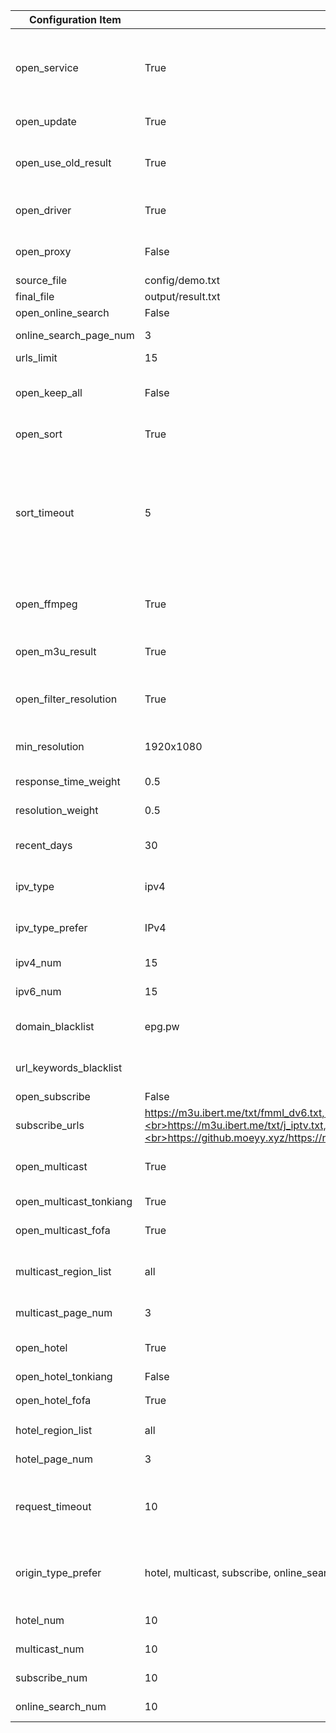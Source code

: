 | Configuration Item      | Default Value                                                                                                                                                                                                   | Description                                                                                                                                                                                                                                                                                                                                                                    |
| ----------------------- | --------------------------------------------------------------------------------------------------------------------------------------------------------------------------------------------------------------- | ------------------------------------------------------------------------------------------------------------------------------------------------------------------------------------------------------------------------------------------------------------------------------------------------------------------------------------------------------------------------------ |
| open_service            | True                                                                                                                                                                                                            | Enable page service, used to control whether to start the result page service; if deployed on platforms like Qinglong with dedicated scheduled tasks, the function can be turned off after updates are completed and the task is stopped                                                                                                                                       |
| open_update             | True                                                                                                                                                                                                            | Enable updates, if disabled then only the result page service is run                                                                                                                                                                                                                                                                                                           |
| open_use_old_result     | True                                                                                                                                                                                                            | Enable the use of historical update results (including the interface for template and result files) and merge them into the current update                                                                                                                                                                                                                                     |
| open_driver             | True                                                                                                                                                                                                            | Enable browser execution, If there are no updates, this mode can be enabled, which consumes more performance                                                                                                                                                                                                                                                                   |
| open_proxy              | False                                                                                                                                                                                                           | Enable proxy, automatically obtains free available proxies, If there are no updates, this mode can be enabled                                                                                                                                                                                                                                                                  |
| source_file             | config/demo.txt                                                                                                                                                                                                 | Template file path                                                                                                                                                                                                                                                                                                                                                             |
| final_file              | output/result.txt                                                                                                                                                                                               | Generated result file path                                                                                                                                                                                                                                                                                                                                                     |
| open_online_search      | False                                                                                                                                                                                                           | Enable online search source feature                                                                                                                                                                                                                                                                                                                                            |
| online_search_page_num  | 3                                                                                                                                                                                                               | Page retrieval quantity for online search channels                                                                                                                                                                                                                                                                                                                             |
| urls_limit              | 15                                                                                                                                                                                                              | Number of interfaces per channel                                                                                                                                                                                                                                                                                                                                               |
| open_keep_all           | False                                                                                                                                                                                                           | Retain all search results, retain results with non-template channel names, recommended to be turned on when manually maintaining                                                                                                                                                                                                                                               |
| open_sort               | True                                                                                                                                                                                                            | Enable the sorting function (response speed, date, resolution)                                                                                                                                                                                                                                                                                                                 |
| sort_timeout            | 5                                                                                                                                                                                                               | The timeout duration for speed testing of a single interface, in seconds (s). A larger value means a longer testing period, which can increase the number of interfaces obtained but may decrease their quality. A smaller value means a shorter testing time, which can obtain low-latency interfaces with better quality. Adjusting this value can optimize the update time. |
| open_ffmpeg             | True                                                                                                                                                                                                            | Enable speed testing using FFmpeg to obtain more accurate speed and resolution information. Manual installation is required in advance.                                                                                                                                                                                                                                        |
| open_m3u_result         | True                                                                                                                                                                                                            | Enable the conversion to generate m3u file type result links, supporting the display of channel icons                                                                                                                                                                                                                                                                          |
| open_filter_resolution  | True                                                                                                                                                                                                            | Enable resolution filtering, interfaces with resolution lower than the minimum resolution (min_resolution) will be filtered                                                                                                                                                                                                                                                    |
| min_resolution          | 1920x1080                                                                                                                                                                                                       | Minimum interface resolution, requires enabling open_filter_resolution to take effect                                                                                                                                                                                                                                                                                          |
| response_time_weight    | 0.5                                                                                                                                                                                                             | Response time weight value (the sum of all weight values should be 1)                                                                                                                                                                                                                                                                                                          |
| resolution_weight       | 0.5                                                                                                                                                                                                             | Resolution weight value (the sum of all weight values should be 1)                                                                                                                                                                                                                                                                                                             |
| recent_days             | 30                                                                                                                                                                                                              | Retrieve interfaces updated within a recent time range (in days), reducing appropriately can avoid matching issues                                                                                                                                                                                                                                                             |
| ipv_type                | ipv4                                                                                                                                                                                                            | The protocol type of interface in the generated result, optional values: ipv4, ipv6, all                                                                                                                                                                                                                                                                                       |
| ipv_type_prefer         | IPv4                                                                                                                                                                                                            | Interface protocol type preference, prioritize interfaces of this type in the results, optional values: IPv4, IPv6                                                                                                                                                                                                                                                             |
| ipv4_num                | 15                                                                                                                                                                                                              | The preferred number of IPv4 interfaces in the result                                                                                                                                                                                                                                                                                                                          |
| ipv6_num                | 15                                                                                                                                                                                                              | The preferred number of IPv6 interfaces in the result                                                                                                                                                                                                                                                                                                                          |
| domain_blacklist        | epg.pw                                                                                                                                                                                                          | Interface domain blacklist, used to filter out interfaces with low-quality, ad-inclusive domains                                                                                                                                                                                                                                                                               |
| url_keywords_blacklist  |                                                                                                                                                                                                                 | Interface keyword blacklist, used to filter out interfaces containing specific characters                                                                                                                                                                                                                                                                                      |
| open_subscribe          | False                                                                                                                                                                                                           | Enable subscription source feature                                                                                                                                                                                                                                                                                                                                             |
| subscribe_urls          | https://m3u.ibert.me/txt/fmml_dv6.txt,<br>https://m3u.ibert.me/txt/o_cn.txt,<br>https://m3u.ibert.me/txt/j_iptv.txt,<br>https://github.moeyy.xyz/https://raw.githubusercontent.com/PizazzGY/TVBox/main/live.txt | Subscription source list                                                                                                                                                                                                                                                                                                                                                       |
| open_multicast          | True                                                                                                                                                                                                            | Enable the multicast source function, after disabling it all multicast sources will stop working                                                                                                                                                                                                                                                                               |
| open_multicast_tonkiang | True                                                                                                                                                                                                            | Enable Tonkiang multicast source work mode                                                                                                                                                                                                                                                                                                                                     |
| open_multicast_fofa     | True                                                                                                                                                                                                            | Enable FOFA multicast source work mode                                                                                                                                                                                                                                                                                                                                         |
| multicast_region_list   | all                                                                                                                                                                                                             | Multicast source region list, [more regions](../updates/multicast/multicast_map.json, all means all regions)                                                                                                                                                                                                                                                                   |
| multicast_page_num      | 3                                                                                                                                                                                                               | Number of pages to retrieve for multicast regions                                                                                                                                                                                                                                                                                                                              |
| open_hotel              | True                                                                                                                                                                                                            | Enable the hotel source function, after closing it all hotel source working modes will be disabled                                                                                                                                                                                                                                                                             |
| open_hotel_tonkiang     | False                                                                                                                                                                                                           | Enable Tonkiang hotel source work mode                                                                                                                                                                                                                                                                                                                                         |
| open_hotel_fofa         | True                                                                                                                                                                                                            | Enable FOFA、ZoomEye hotel source work mode                                                                                                                                                                                                                                                                                                                                    |
| hotel_region_list       | all                                                                                                                                                                                                             | List of hotel source regions, [more regions](../updates/fofa/fofa_map.py), 'all' indicates all regions                                                                                                                                                                                                                                                                         |
| hotel_page_num          | 3                                                                                                                                                                                                               | Number of pages to retrieve for hotel regions                                                                                                                                                                                                                                                                                                                                  |
| request_timeout         | 10                                                                                                                                                                                                              | Query request timeout duration, in seconds (s), used to control the timeout and retry duration for querying interface text links. Adjusting this value can optimize update time.                                                                                                                                                                                               |
| origin_type_prefer      | hotel, multicast, subscribe, online_search                                                                                                                                                                      | Result preference for the source of the interface, results are prioritized in this order: hotel: hotel source, multicast: multicast source, subscribe: subscription source, online_search: online search                                                                                                                                                                       |
| hotel_num               | 10                                                                                                                                                                                                              | The number of preferred hotel source interfaces in the results                                                                                                                                                                                                                                                                                                                 |
| multicast_num           | 10                                                                                                                                                                                                              | The number of preferred multicast source interfaces in the results                                                                                                                                                                                                                                                                                                             |
| subscribe_num           | 10                                                                                                                                                                                                              | The number of preferred subscribe source interfaces in the results                                                                                                                                                                                                                                                                                                             |
| online_search_num       | 10                                                                                                                                                                                                              | The number of preferred online search interfaces in the results                                                                                                                                                                                                                                                                                                                |

